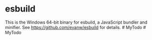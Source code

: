 # esbuild

This is the Windows 64-bit binary for esbuild, a JavaScript bundler and minifier. See https://github.com/evanw/esbuild for details.
#   M y T o d o  
 #   M y T o d o  
 